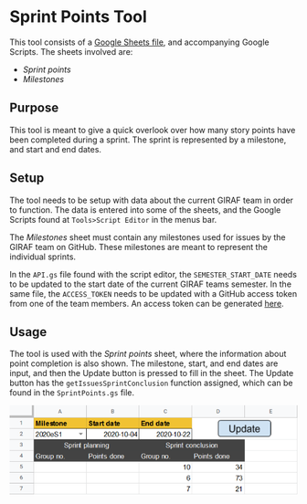 # Sprint Points Tool

This tool consists of a [Google Sheets file](https://docs.google.com/spreadsheets/d/1-sXJVpQ2t_tSH6aG8B6KGxP1lkA2jufn4xXiq2vq_og/edit?usp=sharing),
and accompanying Google Scripts. The sheets involved are:

- _Sprint points_
- _Milestones_

## Purpose

This tool is meant to give a quick overlook over how many story points have been completed during a sprint.
The sprint is represented by a milestone, and start and end dates.

## Setup

The tool needs to be setup with data about the current GIRAF team in order to function.
The data is entered into some of the sheets, and the Google Scripts found at `Tools>Script Editor` in the menus bar.

The _Milestones_ sheet must contain any milestones used for issues by the GIRAF team on GitHub.
These milestones are meant to represent the individual sprints.

In the `API.gs` file found with the script editor, the `SEMESTER_START_DATE` needs to be updated to the start date of
the current GIRAF teams semester.
In the same file, the `ACCESS_TOKEN` needs to be updated with a GitHub access token from one of the team members.
An access token can be generated [here](https://github.com/settings/tokens).

## Usage

The tool is used with the _Sprint points_ sheet, where the information about point completion is also shown.
The milestone, start, and end dates are input, and then the Update button is pressed to fill in the sheet.
The Update button has the `getIssuesSprintConclusion` function assigned, which can be found in the `SprintPoints.gs` file.

![](../../resources/sprint_points.PNG)